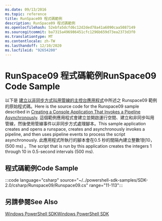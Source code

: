 ```yaml
---
ms.date: 09/13/2016
ms.topic: reference
title: RunSpace09 程式碼範例
description: RunSpace09 程式碼範例
ms.openlocfilehash: 52ebfa5dcfd6c12d2ded78a41a6090caa5087149
ms.sourcegitcommit: ba7315a496986451cfc1296b659d73ea2373d3f0
ms.translationtype: MT
ms.contentlocale: zh-TW
ms.lasthandoff: 12/10/2020
ms.locfileid: "92654200"
---
```

# <a name="runspace09-code-sample"></a><span data-ttu-id="c7285-103">RunSpace09 程式碼範例</span><span class="sxs-lookup"><span data-stu-id="c7285-103">RunSpace09 Code Sample</span></span>

<span data-ttu-id="c7285-104">以下是 [建立以非同步方式叫用管線的主控台應用程式](https://msdn.microsoft.com/198c1c94-2a06-457e-93ce-c0d910618e47)中所述之 Runspace09 範例的原始程式碼。</span><span class="sxs-lookup"><span data-stu-id="c7285-104">Here is the source code for the Runspace09 sample described in [Creating a Console Application That Invokes a Pipeline Asynchronously](https://msdn.microsoft.com/198c1c94-2a06-457e-93ce-c0d910618e47).</span></span>
<span data-ttu-id="c7285-105">這個範例應用程式會建立並開啟運行空間、建立和非同步叫用管線，然後使用管線事件以非同步方式處理腳本。</span><span class="sxs-lookup"><span data-stu-id="c7285-105">This sample application creates and opens a runspace, creates and asynchronously invokes a pipeline, and then uses pipeline events to process the script asynchronously.</span></span> <span data-ttu-id="c7285-106">此應用程式所執行的腳本會在0.5 秒的間隔內建立整數1到10， (500 ms) 。</span><span class="sxs-lookup"><span data-stu-id="c7285-106">The script that is run by this application creates the integers 1 through 10 in 0.5-second intervals (500 ms).</span></span>

## <a name="code-sample"></a><span data-ttu-id="c7285-107">程式碼範例</span><span class="sxs-lookup"><span data-stu-id="c7285-107">Code Sample</span></span>

:::code language="csharp" source="~/../powershell-sdk-samples/SDK-2.0/csharp/Runspace09/Runspace09.cs" range="11-113":::

## <a name="see-also"></a><span data-ttu-id="c7285-108">另請參閱</span><span class="sxs-lookup"><span data-stu-id="c7285-108">See Also</span></span>

[<span data-ttu-id="c7285-109">Windows PowerShell SDK</span><span class="sxs-lookup"><span data-stu-id="c7285-109">Windows PowerShell SDK</span></span>](../windows-powershell-reference.md)
